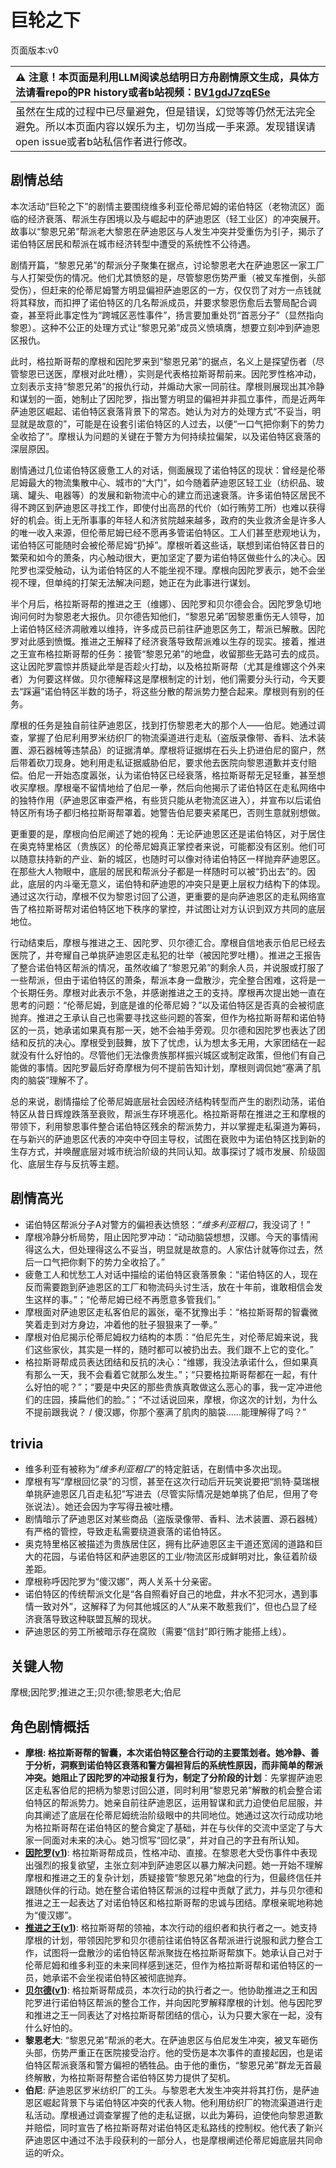 # 巨轮之下
页面版本:v0
 

| :warning: 注意！本页面是利用LLM阅读总结明日方舟剧情原文生成，具体方法请看repo的PR history或者b站视频：[BV1gdJ7zqESe](https://www.bilibili.com/video/BV1gdJ7zqESe/)         |
|:----------------------------|
| 虽然在生成的过程中已尽量避免，但是错误，幻觉等等仍然无法完全避免。所以本页面内容以娱乐为主，切勿当成一手来源。发现错误请open issue或者b站私信作者进行修改。|



## 剧情总结
本次活动“巨轮之下”的剧情主要围绕维多利亚伦蒂尼姆的诺伯特区（老物流区）面临的经济衰落、帮派生存困境以及与崛起中的萨迪恩区（轻工业区）的冲突展开。故事以“黎恩兄弟”帮派老大黎恩在萨迪恩区与人发生冲突并受重伤为引子，揭示了诺伯特区居民和帮派在城市经济转型中遭受的系统性不公待遇。

剧情开篇，“黎恩兄弟”的帮派分子聚集在据点，讨论黎恩老大在萨迪恩区一家工厂与人打架受伤的情况。他们尤其愤怒的是，尽管黎恩伤势严重（被叉车推倒，头部受伤），但赶来的伦蒂尼姆警方明显偏袒萨迪恩区的一方，仅仅罚了对方一点钱就将其释放，而扣押了诺伯特区的几名帮派成员，并要求黎恩伤愈后去警局配合调查，甚至将此事定性为“跨城区恶性事件”，扬言要加重处罚“首恶分子”（显然指向黎恩）。这种不公正的处理方式让“黎恩兄弟”成员义愤填膺，想要立刻冲到萨迪恩区报仇。

此时，格拉斯哥帮的摩根和因陀罗来到“黎恩兄弟”的据点，名义上是探望伤者（尽管黎恩已送医，摩根对此吐槽），实则是代表格拉斯哥帮前来。因陀罗性格冲动，立刻表示支持“黎恩兄弟”的报仇行动，并煽动大家一同前往。摩根则展现出其冷静和谋划的一面，她制止了因陀罗，指出警方明显的偏袒并非孤立事件，而是近两年萨迪恩区崛起、诺伯特区衰落背景下的常态。她认为对方的处理方式“不妥当，明显就是故意的”，可能是在设套引诺伯特区的人过去，以便“一口气把你剩下的势力全收拾了”。摩根认为问题的关键在于警方为何持续拉偏架，以及诺伯特区衰落的深层原因。

剧情通过几位诺伯特区疲惫工人的对话，侧面展现了诺伯特区的现状：曾经是伦蒂尼姆最大的物流集散中心、城市的“大门”，如今随着萨迪恩区轻工业（纺织品、玻璃、罐头、电器等）的发展和新物流中心的建立而迅速衰落。许多诺伯特区居民不得不跨区到萨迪恩区寻找工作，即使付出高昂的代价（如行贿劳工所）也难以获得好的机会。街上无所事事的年轻人和济贫院越来越多，政府的失业救济金是许多人的唯一收入来源，但伦蒂尼姆已经不愿再多管诺伯特区。工人们甚至悲观地认为，诺伯特区可能随时会被伦蒂尼姆“扔掉”。摩根听着这些话，联想到诺伯特区昔日的繁荣和如今的萧条，内心触动很大，更加坚定了要为诺伯特区做些什么的决心。因陀罗也深受触动，认为诺伯特区的人不能坐视不理。摩根向因陀罗表示，她不会坐视不理，但单纯的打架无法解决问题，她正在为此事进行谋划。

半个月后，格拉斯哥帮的推进之王（维娜）、因陀罗和贝尔德会合。因陀罗急切地询问何时为黎恩老大报仇。贝尔德告知他们，“黎恩兄弟”因黎恩重伤无人领导，加上诺伯特区经济凋敝难以维持，许多成员已前往萨迪恩区务工，帮派已解散。因陀罗对此感到愤慨。推进之王解释了经济衰落导致帮派难以生存的现实。接着，推进之王宣布格拉斯哥帮的任务：接管“黎恩兄弟”的地盘，收留那些无路可去的成员。这让因陀罗震惊并质疑此举是否趁火打劫，以及格拉斯哥帮（尤其是维娜这个外来者）为何要这样做。贝尔德解释这是摩根制定的计划，他们需要分头行动，今天要去“踩遍”诺伯特区半数的场子，将这些分散的帮派势力整合起来。摩根则有别的任务。

摩根的任务是独自前往萨迪恩区，找到打伤黎恩老大的那个人——伯尼。她通过调查，掌握了伯尼利用罗米纺织厂的物流渠道进行走私（盗版录像带、香料、法术装置、源石器械等违禁品）的证据清单。摩根将证据绑在石头上扔进伯尼的窗户，然后带着砍刀现身。她利用走私证据威胁伯尼，要求他去医院向黎恩道歉并支付赔偿。伯尼一开始态度嚣张，认为诺伯特区已经衰落，格拉斯哥帮无足轻重，甚至想收买摩根。摩根毫不留情地给了伯尼一拳，然后向他揭示了诺伯特区在走私网络中的独特作用（萨迪恩区审查严格，有些货只能从老物流区进入），并宣布以后诺伯特区所有场子都归格拉斯哥帮罩着。她警告伯尼要夹紧尾巴，否则生意就别想做。

更重要的是，摩根向伯尼阐述了她的视角：无论萨迪恩区还是诺伯特区，对于居住在奥克特里格区（贵族区）的伦蒂尼姆真正掌控者来说，可能都没有区别。他们可以随意扶持新的产业、新的城区，也随时可以像对待诺伯特区一样抛弃萨迪恩区。在那些大人物眼中，底层的居民和帮派分子都是一样随时可以被“扔出去”的。因此，底层的内斗毫无意义，诺伯特和萨迪恩的冲突只是更上层权力结构下的体现。通过这次行动，摩根不仅为黎恩讨回了公道，更重要的是向萨迪恩区的走私网络宣告了格拉斯哥帮对诺伯特区地下秩序的掌控，并试图让对方认识到双方共同的底层地位。

行动结束后，摩根与推进之王、因陀罗、贝尔德汇合。摩根自信地表示伯尼已经去医院了，并夸耀自己单挑萨迪恩区走私犯的壮举（被因陀罗吐槽）。推进之王报告了整合诺伯特区帮派的情况，虽然收编了“黎恩兄弟”的剩余人员，并说服或打服了一些帮派，但由于诺伯特区的萧条，帮派本身一盘散沙，完全整合困难，这将是一个长期任务。摩根对此表示不急，并感谢推进之王的支持。摩根再次提出她一直在思考的问题：“伦蒂尼姆，到底是谁的伦蒂尼姆？”以及诺伯特区是否真的会被彻底抛弃。推进之王承认自己也需要寻找这些问题的答案，但作为格拉斯哥帮和诺伯特区的一员，她承诺如果真有那一天，她不会袖手旁观。贝尔德和因陀罗也表达了团结和反抗的决心。摩根受到鼓舞，放下了忧虑，认为想太多无用，大家团结在一起就没有什么好怕的。尽管他们无法像贵族那样振兴城区或制定政策，但他们有自己能做的事情。因陀罗最后好奇摩根为何不提前告知计划，摩根则调侃她“塞满了肌肉的脑袋”理解不了。

总的来说，剧情描绘了伦蒂尼姆底层社会因经济结构转型而产生的剧烈动荡，诺伯特区从昔日辉煌跌落至衰败，帮派生存环境恶化。格拉斯哥帮在推进之王和摩根的带领下，利用黎恩事件整合诺伯特区残余的帮派势力，并以掌握走私渠道为筹码，在与新兴的萨迪恩区代表的冲突中夺回主导权，试图在衰败中为诺伯特区找到新的生存方式，并唤醒底层对城市统治阶级的共同认知。故事探讨了城市发展、阶级固化、底层生存与反抗等主题。
## 剧情高光
- 诺伯特区帮派分子A对警方的偏袒表达愤怒：“*维多利亚粗口*，我没词了！”
- 摩根冷静分析局势，阻止因陀罗冲动：“动动脑袋想想，汉娜。今天的事情闹得这么大，但处理得这么不妥当，明显就是故意的。人家估计就等你过去，然后一口气把你剩下的势力全收拾了。”
- 疲惫工人和忧愁工人对话中描绘的诺伯特区衰落景象：“诺伯特区的人，现在反而需要跑到萨迪恩区的工厂和物流码头讨生活，放在十年前，谁敢相信会发生这样的事。”；“伦蒂尼姆已经不再愿意多管我们。”
- 摩根面对萨迪恩区走私客伯尼的嚣张，毫不犹豫出手：“格拉斯哥帮的智囊微笑着走到对方身边，冲着他的肚子狠狠来了一拳。”
- 摩根对伯尼揭示伦蒂尼姆权力结构的本质：“伯尼先生，对伦蒂尼姆来说，我们这些家伙，其实是一样的，随时都可以被扔出去。我们跟不上它的变化。”
- 格拉斯哥帮成员表达团结和反抗的决心：“维娜，我没法承诺什么，但如果真有那么一天，我不会看着它就那么发生。”；“只要格拉斯哥帮都在一起，有什么好怕的呢？”；“要是中央区的那些贵族真敢做这么恶心的事，我一定冲进他们的庄园，揍扁他们的脸。”；“不过话说回来，摩根，你这次的计划，为什么不提前跟我说？ / 傻汉娜，你那个塞满了肌肉的脑袋......能理解得了吗？”
## trivia
- 维多利亚有被称为“*维多利亚粗口*”的特定脏话，在剧情中多次出现。
- 摩根有写“摩根回忆录”的习惯，甚至在这次行动后开玩笑说要把“凯特·莫瑞根单挑萨迪恩区几百走私犯”写进去（尽管实际情况是她单挑了伯尼，但用了夸张说法）。她还会因为字写得丑被吐槽。
- 剧情暗示了萨迪恩区对某些商品（盗版录像带、香料、法术装置、源石器械）有严格的管控，导致走私需要绕道衰落的诺伯特区。
- 奥克特里格区被描述为贵族居住区，拥有比萨迪恩区主干道还宽阔的道路和巨大的花园，与诺伯特区和萨迪恩区的工业/物流区形成鲜明对比，象征着阶级差距。
- 摩根称呼因陀罗为“傻汉娜”，两人关系十分亲密。
- 诺伯特区的传统帮派文化是“各自照看好自己的地盘，井水不犯河水，遇到事情一致对外”，这解释了为何其他城区的人“从来不敢惹我们”，但也凸显了经济衰落导致这种联盟瓦解的现状。
- 萨迪恩区的劳工所被暗示存在腐败（需要“信封”即行贿才能搭上线）。
## 关键人物
摩根;因陀罗;推进之王;贝尔德;黎恩老大;伯尼
## 角色剧情概括
-   **摩根: 格拉斯哥帮的智囊，本次诺伯特区整合行动的主要策划者。她冷静、善于分析，洞察到诺伯特区衰落和警方偏袒背后的系统性原因，而非简单的帮派冲突。她阻止了因陀罗的冲动报复行为，制定了分阶段的计划**：先掌握萨迪恩区走私客伯尼的把柄为黎恩讨回公道，同时利用“黎恩兄弟”解散的机会整合诺伯特区的帮派势力。她亲自前往萨迪恩区，运用智谋和武力迫使伯尼屈服，并向其阐述了底层在伦蒂尼姆统治阶级眼中的共同地位。她通过这次行动成功地为格拉斯哥帮在诺伯特区的整合奠定了基础，并在与伙伴的交流中坚定了与大家一同面对未来的决心。她习惯写“回忆录”，并对自己的字丑有所认知。
-   **[因陀罗](../char_v3/char_155_tiger.md)([v1](../chars/char_155_tiger.md))**: 格拉斯哥帮成员，性格冲动、直接。在黎恩老大受伤事件中表现出强烈的报复欲望，主张立刻冲到萨迪恩区以暴力解决问题。她一开始不理解摩根和推进之王的复杂计划，质疑接管“黎恩兄弟”地盘的行为，但最终信任并跟随伙伴的行动。她在整合诺伯特区帮派的过程中贡献了武力，并与贝尔德和推进之王一起表达了对诺伯特区和格拉斯哥帮的忠诚与团结。摩根亲昵地称她为“傻汉娜”。
-   **[推进之王](../char_v3/char_112_siege.md)([v1](../chars/char_112_siege.md))**: 格拉斯哥帮的领袖，本次行动的组织者和执行者之一。她支持摩根的计划，带领因陀罗和贝尔德前往诺伯特区各帮派进行说服和武力整合工作，试图将一盘散沙的诺伯特区帮派聚拢在格拉斯哥帮旗下。她承认自己对于伦蒂尼姆和维多利亚的未来同样感到迷茫，但作为格拉斯哥帮和诺伯特区的一员，她承诺不会坐视诺伯特区被彻底抛弃。
-   **[贝尔德](../char_v3/extended_char_bei_er_de.md)([v1](../chars/extended_char_bei_er_de.md))**: 格拉斯哥帮成员，本次行动的执行者之一。他协助推进之王和因陀罗进行诺伯特区帮派的整合工作，并向因陀罗解释摩根的计划。他与因陀罗和推进之王一同表达了对格拉斯哥帮团结的信心，认为只要大家在一起，没有什么好怕的。
-   **黎恩老大**: “黎恩兄弟”帮派的老大。在萨迪恩区与伯尼发生冲突，被叉车砸伤头部，伤势严重正在医院接受治疗。他的受伤是本次事件的直接起因，也是诺伯特区帮派衰落和警方偏袒的牺牲品。由于他的重伤，“黎恩兄弟”群龙无首最终解散，为格拉斯哥帮整合诺伯特区势力提供了契机。
-   **伯尼**: 萨迪恩区罗米纺织厂的工头。与黎恩老大发生冲突并将其打伤，是萨迪恩区崛起背景下与诺伯特区冲突的代表人物。他利用纺织厂的物流渠道进行走私活动。摩根通过调查掌握了他的走私证据，以此为筹码，迫使他向黎恩道歉并赔偿，同时宣告了格拉斯哥帮对诺伯特区走私路线的控制权。他代表了新兴萨迪恩区中通过不法手段获利的一部分人，也是摩根阐述伦蒂尼姆底层共同命运的听众。